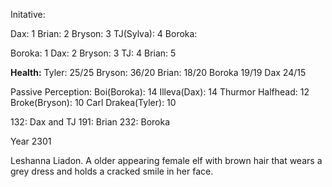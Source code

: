 Initative:

Dax: 1
Brian: 2
Bryson: 3
TJ(Sylva): 4
Boroka: 

Boroka: 1
Dax: 2
Bryson: 3
TJ: 4
Brian: 5

**Health:**
Tyler: 25/25
Bryson: 36/20
Brian: 18/20
Boroka 19/19
Dax 24/15

Passive Perception:
Boi(Boroka): 14
Illeva(Dax): 14
Thurmor Halfhead: 12
Broke(Bryson): 10
Carl Drakea(Tyler): 10

132: Dax and TJ
191: Brian
232: Boroka

Year 2301

Leshanna Liadon. A older appearing female elf with brown hair that wears a grey dress and holds a cracked smile in her face.